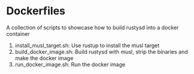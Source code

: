 # Dockerfiles
A collection of scripts to showcase how to build rustysd into a docker container

1. install_musl_target.sh: Use rustup to install the musl target
1. build_docker_image.sh: Build rustysd with musl, strip the binaries and make the docker image
1. run_docker_image.sh: Run the docker image 